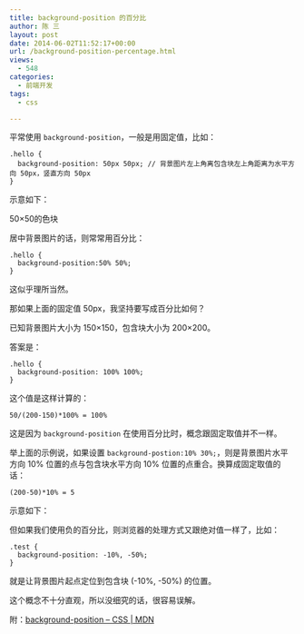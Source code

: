 ```yaml
---
title: background-position 的百分比
author: 陈 三
layout: post
date: 2014-06-02T11:52:17+00:00
url: /background-position-percentage.html
views:
  - 548
categories:
  - 前端开发
tags:
  - css

---
```

平常使用 `background-position`，一般是用固定值，比如：

    .hello {
      background-position: 50px 50px; // 背景图片左上角离包含块左上角距离为水平方向 50px，竖直方向 50px
    }
    

示意如下：

<div class="hello">
  <p>
    50&#215;50的色块
  </p>
</div>



居中背景图片的话，则常常用百分比：

    .hello {
      background-position:50% 50%;
    }
    

这似乎理所当然。

那如果上面的固定值 50px，我坚持要写成百分比如何？

已知背景图片大小为 150&#215;150，包含块大小为 200&#215;200。

答案是：

    .hello {
      background-position: 100% 100%;
    }
    

这个值是这样计算的：

    50/(200-150)*100% = 100%
    

这是因为 `background-position` 在使用百分比时，概念跟固定取值并不一样。

举上面的示例说，如果设置 `background-postion:10% 30%;`，则是背景图片水平方向 10% 位置的点与包含块水平方向 10% 位置的点重合。换算成固定取值的话：

    (200-50)*10% = 5
    

示意如下：

<div class="hello2">
  <p>
  </p>
</div>



但如果我们使用负的百分比，则浏览器的处理方式又跟绝对值一样了，比如：

    .test {
      background-position: -10%, -50%;
    }
    

就是让背景图片起点定位到包含块 (-10%, -50%) 的位置。

这个概念不十分直观，所以没细究的话，很容易误解。

附：[background-position &#8211; CSS | MDN][1]

 [1]: https://developer.mozilla.org/en-US/docs/Web/CSS/background-position